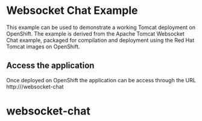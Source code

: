 Websocket Chat Example
======================

This example can be used to demonstrate a working Tomcat deployment on OpenShift.  The example is derived from the Apache Tomcat Websocket Chat example, packaged for compilation and deployment using the Red Hat Tomcat images on OpenShift.

Access the application 
---------------------

Once deployed on OpenShift the application can be access through the URL http://<hostname>/websocket-chat
# websocket-chat

